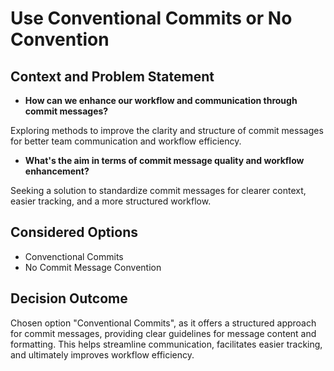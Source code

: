 # Use Conventional Commits or No Convention

## Context and Problem Statement

- **How can we enhance our workflow and communication through commit messages?**

Exploring methods to improve the clarity and structure of commit messages for better team communication and workflow efficiency.

- **What's the aim in terms of commit message quality and workflow enhancement?**

Seeking a solution to standardize commit messages for clearer context, easier tracking, and a more structured workflow.

## Considered Options

* Convenctional Commits
* No Commit Message Convention

## Decision Outcome

Chosen option "Conventional Commits", as it offers a structured approach for commit messages, providing clear guidelines for message content and formatting. This helps streamline communication, facilitates easier tracking, and ultimately improves workflow efficiency.
